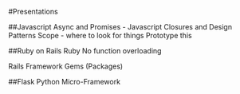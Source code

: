 #Presentations

##Javascript Async and Promises - Javascript Closures and Design Patterns
Scope - where to look for things
Prototype
this

##Ruby on Rails
Ruby
    No function overloading
    
Rails Framework
    Gems (Packages)


##Flask
Python Micro-Framework






